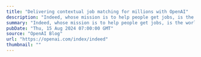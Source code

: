 ```yaml
---
title: "Delivering contextual job matching for millions with OpenAI"
description: "Indeed, whose mission is to help people get jobs, is the world’s #1 job site. Over 350 million unique visitors come to Indeed every month to connect with more than 3.5 million employers and over 32 million jobs. But what’s more is that every three seconds someone gets hired on Indeed."
summary: "Indeed, whose mission is to help people get jobs, is the world’s #1 job site. Over 350 million unique visitors come to Indeed every month to connect with more than 3.5 million employers and over 32 million jobs. But what’s more is that every three seconds someone gets hired on Indeed."
pubDate: "Thu, 15 Aug 2024 07:00:00 GMT"
source: "OpenAI Blog"
url: "https://openai.com/index/indeed"
thumbnail: ""
---
```


